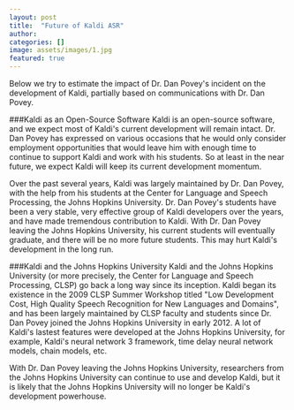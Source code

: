 ```yaml
---
layout: post
title:  "Future of Kaldi ASR"
author: 
categories: []
image: assets/images/1.jpg
featured: true
---
```


Below we try to estimate the impact of Dr. Dan Povey's incident on the development of Kaldi, partially based on communications with Dr. Dan Povey.


###Kaldi as an Open-Source Software
Kaldi is an open-source software, and we expect most of Kaldi's current development will remain intact. Dr. Dan Povey has expressed on various occasions that he would only consider employment opportunities that would leave him with enough time to continue to support Kaldi and work with his students. So at least in the near future, we expect Kaldi will keep its current development momentum.

Over the past several years, Kaldi was largely maintained by Dr. Dan Povey, with the help from his students at the Center for Language and Speech Processing, the Johns Hopkins University. Dr. Dan Povey's students have been a very stable, very effective group of Kaldi developers over the years, and have made tremendous contribution to Kaldi. With Dr. Dan Povey leaving the Johns Hopkins University, his current students will eventually graduate, and there will be no more future students. This may hurt Kaldi's development in the long run.


###Kaldi and the Johns Hopkins University
Kaldi and the Johns Hopkins University (or more precisely, the Center for Language and Speech Processing, CLSP) go back a long way since its inception. Kaldi began its existence in the 2009 CLSP Summer Workshop titled "Low Development Cost, High Quality Speech Recognition for New Languages and Domains", and has been largely maintained by CLSP faculty and students since Dr. Dan Povey joined the Johns Hopkins University in early 2012. A lot of Kaldi's lastest features were developed at the Johns Hopkins University, for example, Kaldi's neural network 3 framework, time delay neural network models, chain models, etc.

With Dr. Dan Povey leaving the Johns Hopkins University, researchers from the Johns Hopkins University can continue to use and develop Kaldi, but it is likely that the Johns Hopkins University will no longer be Kaldi's development powerhouse.


